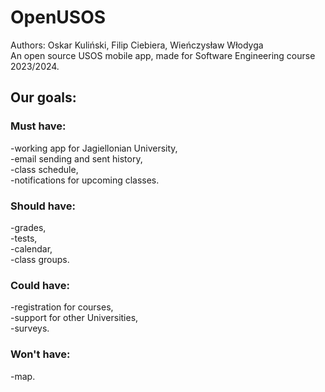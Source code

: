 # OpenUSOS
Authors: Oskar Kuliński, Filip Ciebiera, Wieńczysław Włodyga  
An open source USOS mobile app, made for Software Engineering course 2023/2024.  
## Our goals:  
### Must have:
-working app for Jagiellonian University,  
-email sending and sent history,    
-class schedule,  
-notifications for upcoming classes.  
### Should have:  
-grades,  
-tests,  
-calendar,  
-class groups.  
### Could have:  
-registration for courses,  
-support for other Universities,  
-surveys.  
### Won't have:
-map.
